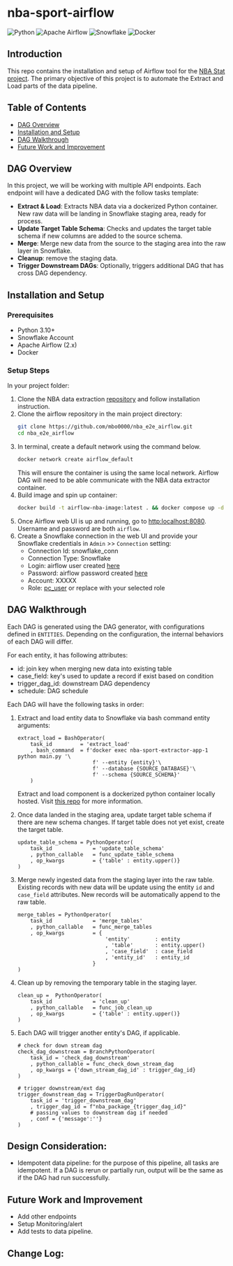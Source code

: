 # nba-sport-airflow
![Python](https://img.shields.io/badge/Python-3.10%2B-blue)
![Apache Airflow](https://img.shields.io/badge/Apache%20Airflow-2.x-green)
![Snowflake](https://img.shields.io/badge/Snowflake-%23f3f1ff)
![Docker](https://img.shields.io/badge/Docker-%2B-blue)

## Introduction

This repo contains the installation and setup of Airflow tool for the [NBA Stat project](https://github.com/mbo0000/nba_e2e_data_pipeline). The primary objective of this project is to automate the Extract and Load parts of the data pipeline.

## Table of Contents
- [DAG Overview](#dag-overview)
- [Installation and Setup](#installation-and-setup)
- [DAG Walkthrough](#dag-walkthrough)
- [Future Work and Improvement](#future-work-and-improvement)

## DAG Overview
In this project, we will be working with multiple API endpoints. Each endpoint will have a dedicated DAG with the follow tasks template:

- **Extract & Load**: Extracts NBA data via a dockerized Python container. New raw data will be landing in Snowflake staging area, ready for process.
- **Update Target Table Schema**: Checks and updates the target table schema if new columns are added to the source schema.
- **Merge**: Merge new data from the source to the staging area into the raw layer in Snowflake.
- **Cleanup**: remove the staging data.
- **Trigger Downstream DAGs**: Optionally, triggers additional DAG that has cross DAG dependency.

## Installation and Setup

### Prerequisites

- Python 3.10+
- Snowflake Account
- Apache Airflow (2.x)
- Docker

### Setup Steps
In your project folder:
1. Clone the NBA data extraction [repository]() and follow installation instruction.
2. Clone the airflow repository in the main project directory:
    ```sh
    git clone https://github.com/mbo0000/nba_e2e_airflow.git
    cd nba_e2e_airflow
3. In terminal, create a default network using the command below.
    ```sh
    docker network create airflow_default
    ```
    This will ensure the container is using the same local network. Airflow DAG will need to be able communicate with the NBA data extractor container.
4. Build image and spin up container:
    ```sh
    docker build -t airflow-nba-image:latest . && docker compose up -d
    ```
5. Once Airflow web UI is up and running, go to [http:localhost:8080](http:localhost:8080). Username and password are both `airflow`.
6. Create a Snowflake connection in the web UI and provide your Snowflake credentials in `Admin` >> `Connection` setting:
    - Connection Id: snowflake_conn
    - Connection Type: Snowflake
    - Login: airflow user created [here](https://github.com/mbo0000/nba_e2e_data_pipeline?tab=readme-ov-file#1-snowflake-management-and-config)
    - Password: airflow password created [here](https://github.com/mbo0000/nba_e2e_data_pipeline?tab=readme-ov-file#1-snowflake-management-and-config)
    - Account: XXXXX
    - Role: [pc_user](https://github.com/mbo0000/nba_e2e_data_pipeline?tab=readme-ov-file#1-snowflake-management-and-config) or replace with your selected role


## DAG Walkthrough
Each DAG is generated using the DAG generator, with configurations defined in `ENTITIES`. Depending on the configuration, the internal behaviors of each DAG will differ.

For each entity, it has following attributes:
- id: join key when merging new data into existing table
- case_field: key's used to update a record if exist based on condition
- trigger_dag_id: downstream DAG dependency
- schedule: DAG schedule

Each DAG will have the following tasks in order: 
1. Extract and load entity data to Snowflake via bash command entity arguments:
    ```
    extract_load = BashOperator(
        task_id         = 'extract_load'
        , bash_command  = f'docker exec nba-sport-extractor-app-1 python main.py '\
                            f' --entity {entity}'\
                            f' --database {SOURCE_DATABASE}'\
                            f' --schema {SOURCE_SCHEMA}'
        )
    ```
    Extract and load component is a dockerized python container locally hosted. Visit [this repo]() for more information.

2. Once data landed in the staging area, update target table schema if there are new schema changes. If target table does not yet exist, create the target table.
    ```
    update_table_schema = PythonOperator(
        task_id             = 'update_table_schema'
        , python_callable   = func_update_table_schema
        , op_kwargs         = {'table' : entity.upper()}
    )
    ```
3. Merge newly ingested data from the staging layer into the raw table. Existing records with new data will be update using the entity `id` and `case_field` attributes. New records will be automatically append to the raw table. 
    ```
    merge_tables = PythonOperator(
        task_id             = 'merge_tables'
        , python_callable   = func_merge_tables
        , op_kwargs         = {
                                'entity'        : entity
                                , 'table'       : entity.upper()
                                , 'case_field'  : case_field
                                , 'entity_id'   : entity_id
                            }
    )
    ```
4. Clean up by removing the temporary table in the staging layer.
    ```
    clean_up =  PythonOperator(
        task_id             = 'clean_up'
        , python_callable   = func_job_clean_up
        , op_kwargs         = {'table' : entity.upper()}
    )
    ```
5. Each DAG will trigger another entity's DAG, if applicable.
    ```
    # check for down stream dag
    check_dag_downstream = BranchPythonOperator(
        task_id = 'check_dag_downstream'
        , python_callable = func_check_down_stream_dag
        , op_kwargs = {'down_stream_dag_id' : trigger_dag_id}
    )

    # trigger downstream/ext dag
    trigger_downstream_dag = TriggerDagRunOperator(
        task_id = 'trigger_downstream_dag'
        , trigger_dag_id = f"nba_package_{trigger_dag_id}"
        # passing values to downstream dag if needed
        , conf = {'message':''}
    )
    ```

## Design Consideration:
- Idempotent data pipeline: for the purpose of this pipeline, all tasks are idempotent. If a DAG is rerun or partially run, output will be the same as if the DAG had run successfully.

## Future Work and Improvement
- Add other endpoints
- Setup Monitoring/alert
- Add tests to data pipeline.

## Change Log:
